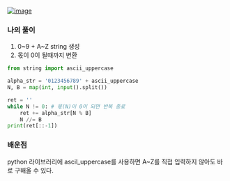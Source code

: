 [![image](https://user-images.githubusercontent.com/69138191/202888478-febb0364-86cf-4ce1-a5b9-9d24f373b79a.png)](https://www.acmicpc.net/problem/11005)
### 나의 풀이
1. 0~9 + A~Z string 생성
2. 몫이 0이 될때까지 변환
```python
from string import ascii_uppercase

alpha_str = '0123456789' + ascii_uppercase
N, B = map(int, input().split())

ret = ''
while N != 0: # 몫(N)이 0이 되면 반복 종료
    ret += alpha_str[N % B]
    N //= B
print(ret[::-1])
```
### 배운점
python 라이브러리에 ascil_uppercase를 사용하면
A~Z를 직접 입력하지 않아도 바로 구해올 수 있다.
